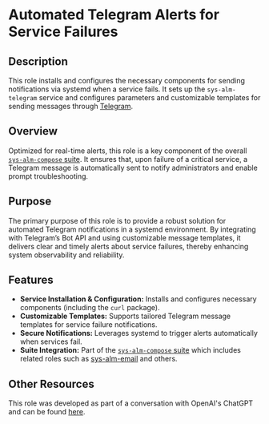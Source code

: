 # Automated Telegram Alerts for Service Failures

## Description

This role installs and configures the necessary components for sending notifications via systemd when a service fails. It sets up the `sys-alm-telegram` service and configures parameters and customizable templates for sending messages through [Telegram](https://telegram.org).

## Overview

Optimized for real-time alerts, this role is a key component of the overall [`sys-alm-compose` suite](../). It ensures that, upon failure of a critical service, a Telegram message is automatically sent to notify administrators and enable prompt troubleshooting.

## Purpose

The primary purpose of this role is to provide a robust solution for automated Telegram notifications in a systemd environment. By integrating with Telegram’s Bot API and using customizable message templates, it delivers clear and timely alerts about service failures, thereby enhancing system observability and reliability.

## Features

- **Service Installation & Configuration:** Installs and configures necessary components (including the `curl` package).
- **Customizable Templates:** Supports tailored Telegram message templates for service failure notifications.
- **Secure Notifications:** Leverages systemd to trigger alerts automatically when services fail.
- **Suite Integration:** Part of the [`sys-alm-compose` suite](../) which includes related roles such as [sys-alm-email](../sys-alm-email/README.md) and others.
  
## Other Resources

This role was developed as part of a conversation with OpenAI's ChatGPT and can be found [here](https://chat.openai.com/share/96e4ca12-0888-41c0-9cfc-29c0180f0dba).
